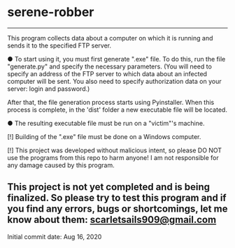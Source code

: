 # serene-robber
------------------------------------------------------------------------------------------------------------------
This program collects data about a computer on which it is running and sends it to the specified FTP server.

● To start using it, you must first generate ".exe" file. 
To do this, run the file "generate.py" and specify the necessary parameters. 
(You will need to specify an address of the FTP server to which data about an infected computer will be sent. 
You also need to specify authorization data on your server: login and password.)

After that, the file generation process starts using Pyinstaller. When this process is complete, in the 
'dist' folder a new executable file will be located.

● The resulting executable file must be run on a "victim"'s machine.

[!] Building of the ".exe" file must be done on a Windows computer.

[!] This project was developed without malicious intent, 
    so please DO NOT use the programs from this repo to harm anyone!
    I am not responsible for any damage caused by this program.

This project is not yet completed and is being finalized. 
So please try to test this program and if you find any errors,
bugs or shortcomings, let me know about them: scarletsails909@gmail.com
------------------------------------------------------------------------------------------------------------------
Initial commit date: Aug 16, 2020
